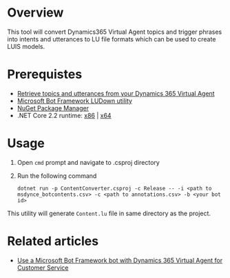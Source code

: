 # Overview  
This tool will convert Dynamics365 Virtual Agent topics and trigger phrases into intents and utterances to LU file formats which can be used to create LUIS models.  

# Prerequistes  
* [Retrieve topics and utterances from your Dynamics 365 Virtual Agent](https://docs.microsoft.com/en-us/dynamics365/ai/customer-service-virtual-agent/how-to-use-dispatcher#retrieve-topics-and-utterances-from-your-bot)  
* [Microsoft Bot Framework LUDown utility](https://github.com/microsoft/botbuilder-tools/tree/master/packages/Ludown)
* [NuGet Package Manager](https://www.nuget.org/downloads)  
* .NET Core 2.2 runtime: [x86](https://dotnet.microsoft.com/download/thank-you/dotnet-sdk-2.2.300-windows-x86-installer) | [x64](https://dotnet.microsoft.com/download/thank-you/dotnet-sdk-2.2.300-windows-x64-installer)

# Usage
1. Open `cmd` prompt and navigate to .csproj directory  
2. Run the following command

    ```
    dotnet run -p ContentConverter.csproj -c Release -- -i <path to msdynce_botcontents.csv> -c <path to annotations.csv> -b <your bot id>
    ```
This utility will generate `Content.lu` file in same directory as the project.  

# Related articles
* [Use a Microsoft Bot Framework bot with Dynamics 365 Virtual Agent for Customer Service](https://docs.microsoft.com/en-us/dynamics365/ai/customer-service-virtual-agent/how-to-use-dispatcher)

